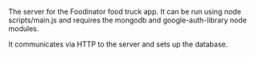 The server for the Foodinator food truck app. 
It can be run using node scripts/main.js and requires the mongodb and google-auth-library node modules.

It communicates via HTTP to the server and sets up the database.
